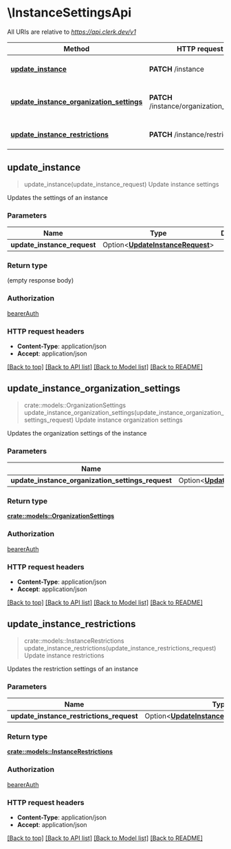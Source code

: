 # \InstanceSettingsApi

All URIs are relative to *https://api.clerk.dev/v1*

Method | HTTP request | Description
------------- | ------------- | -------------
[**update_instance**](InstanceSettingsApi.md#update_instance) | **PATCH** /instance | Update instance settings
[**update_instance_organization_settings**](InstanceSettingsApi.md#update_instance_organization_settings) | **PATCH** /instance/organization_settings | Update instance organization settings
[**update_instance_restrictions**](InstanceSettingsApi.md#update_instance_restrictions) | **PATCH** /instance/restrictions | Update instance restrictions



## update_instance

> update_instance(update_instance_request)
Update instance settings

Updates the settings of an instance

### Parameters


Name | Type | Description  | Required | Notes
------------- | ------------- | ------------- | ------------- | -------------
**update_instance_request** | Option<[**UpdateInstanceRequest**](UpdateInstanceRequest.md)> |  |  |

### Return type

 (empty response body)

### Authorization

[bearerAuth](../README.md#bearerAuth)

### HTTP request headers

- **Content-Type**: application/json
- **Accept**: application/json

[[Back to top]](#) [[Back to API list]](../README.md#documentation-for-api-endpoints) [[Back to Model list]](../README.md#documentation-for-models) [[Back to README]](../README.md)


## update_instance_organization_settings

> crate::models::OrganizationSettings update_instance_organization_settings(update_instance_organization_settings_request)
Update instance organization settings

Updates the organization settings of the instance

### Parameters


Name | Type | Description  | Required | Notes
------------- | ------------- | ------------- | ------------- | -------------
**update_instance_organization_settings_request** | Option<[**UpdateInstanceOrganizationSettingsRequest**](UpdateInstanceOrganizationSettingsRequest.md)> |  |  |

### Return type

[**crate::models::OrganizationSettings**](OrganizationSettings.md)

### Authorization

[bearerAuth](../README.md#bearerAuth)

### HTTP request headers

- **Content-Type**: application/json
- **Accept**: application/json

[[Back to top]](#) [[Back to API list]](../README.md#documentation-for-api-endpoints) [[Back to Model list]](../README.md#documentation-for-models) [[Back to README]](../README.md)


## update_instance_restrictions

> crate::models::InstanceRestrictions update_instance_restrictions(update_instance_restrictions_request)
Update instance restrictions

Updates the restriction settings of an instance

### Parameters


Name | Type | Description  | Required | Notes
------------- | ------------- | ------------- | ------------- | -------------
**update_instance_restrictions_request** | Option<[**UpdateInstanceRestrictionsRequest**](UpdateInstanceRestrictionsRequest.md)> |  |  |

### Return type

[**crate::models::InstanceRestrictions**](InstanceRestrictions.md)

### Authorization

[bearerAuth](../README.md#bearerAuth)

### HTTP request headers

- **Content-Type**: application/json
- **Accept**: application/json

[[Back to top]](#) [[Back to API list]](../README.md#documentation-for-api-endpoints) [[Back to Model list]](../README.md#documentation-for-models) [[Back to README]](../README.md)

